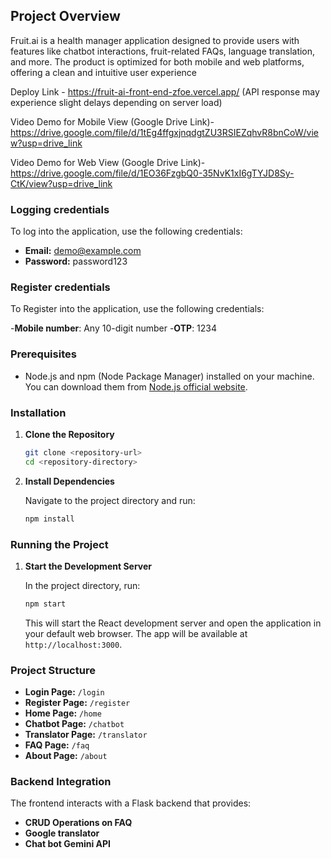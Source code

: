 ## Project Overview
Fruit.ai is a health manager application designed to provide users with features like chatbot interactions, fruit-related FAQs, language translation, and more. The product is optimized for both mobile and web platforms, offering a clean and intuitive user experience

Deploy Link - https://fruit-ai-front-end-zfoe.vercel.app/
(API response may experience slight delays depending on server load)

Video Demo for Mobile View (Google Drive Link)- https://drive.google.com/file/d/1tEg4ffgxjnqdgtZU3RSIEZqhvR8bnCoW/view?usp=drive_link 

Video Demo for Web View (Google Drive Link)- https://drive.google.com/file/d/1EO36FzgbQ0-35NvK1xI6gTYJD8Sy-CtK/view?usp=drive_link
### Logging credentials

To log into the application, use the following credentials:

- **Email:** demo@example.com
- **Password:** password123

### Register credentials

To Register into the application, use the following credentials:

-**Mobile number**: Any 10-digit number
-**OTP**: 1234
  

### Prerequisites

- Node.js and npm (Node Package Manager) installed on your machine. You can download them from [Node.js official website](https://nodejs.org/).

### Installation

1. **Clone the Repository**

   ```bash
   git clone <repository-url>
   cd <repository-directory>
   ```

2. **Install Dependencies**

   Navigate to the project directory and run:

   ```bash
   npm install
   ```

### Running the Project

1. **Start the Development Server**

   In the project directory, run:

   ```bash
   npm start
   ```

   This will start the React development server and open the application in your default web browser. The app will be available at `http://localhost:3000`.

### Project Structure

- **Login Page:** `/login`
- **Register Page:** `/register`
- **Home Page:** `/home`
- **Chatbot Page:** `/chatbot`
- **Translator Page:** `/translator`
- **FAQ Page:** `/faq`
- **About Page:** `/about`


### Backend Integration

The frontend interacts with a Flask backend that provides:

- **CRUD Operations on FAQ**
- **Google translator**
- **Chat bot Gemini API**

